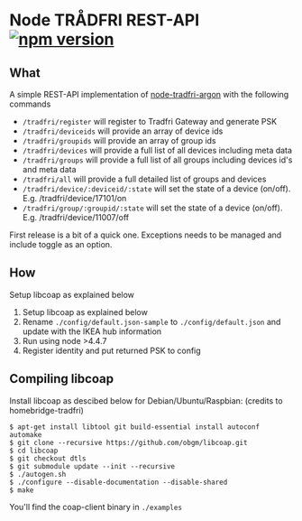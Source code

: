 # Node TRÅDFRI REST-API [![npm version](https://badge.fury.io/js/node-tradfri-restapi.svg)](https://badge.fury.io/js/node-tradfri-restapi)

What
---
A simple REST-API implementation of [node-tradfri-argon](https://www.npmjs.com/package/node-tradfri-argon) with the following commands

 - `/tradfri/register` will register to Tradfri Gateway and generate PSK
 - `/tradfri/deviceids` will provide an array of device ids
 - `/tradfri/groupids` will provide an array of group ids
 - `/tradfri/devices` will provide a full list of all devices including meta data
 - `/tradfri/groups` will provide a full list of all groups including devices id's and meta data
 - `/tradfri/all` will provide a full detailed list of groups and devices
 - `/tradfri/device/:deviceid/:state` will set the state of a device (on/off). E.g. /tradfri/device/17101/on
 -  `/tradfri/group/:groupid/:state` will set the state of a device (on/off). E.g. /tradfri/device/11007/off

First release is a bit of a quick one. Exceptions needs to be managed and include toggle as an option.

How
---
Setup libcoap as explained below

 1. Setup libcoap as explained below
 2. Rename `./config/default.json-sample` to `./config/default.json` and update with the IKEA hub information
 3. Run using node >4.4.7
 4. Register identity and put returned PSK to config

Compiling libcoap
---
Install libcoap as descibed below for Debian/Ubuntu/Raspbian:
(credits to homebridge-tradfri)

```
$ apt-get install libtool git build-essential install autoconf automake
$ git clone --recursive https://github.com/obgm/libcoap.git
$ cd libcoap
$ git checkout dtls
$ git submodule update --init --recursive
$ ./autogen.sh
$ ./configure --disable-documentation --disable-shared
$ make
```

You'll find the coap-client binary in `./examples`